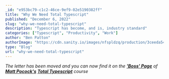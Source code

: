 ```yaml
---
_id: "e953bc79-c1c2-46ce-9ef9-02e5190382ff"
title: "Why We Need Total Typescript"
published: "December 6, 2022"
slug: "why-we-need-total-typescript"
description: "Typescript has become, and is, industry standard"
categories: ["Typescript", "Productivity", "Work"]
author: "Ben Patton"
authorImage: "https://cdn.sanity.io/images/nfspldzq/production/3ceeda54221c7c0614ecc51f955c7be39a1da34e-512x512.jpg"
type: "Blog"
url: "why-we-need-total-typescript"
---
```


_The letter has been moved and you can now find it on the [**'Boss' Page**](https://www.totaltypescript.com/boss) of [**Matt Pocock's**](https://twitter.com/mattpocockuk) [**Total Typescript**](https://www.totaltypescript.com/) course_

